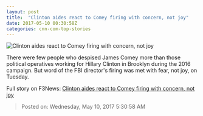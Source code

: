 ```yaml
---
layout: post
title:  "Clinton aides react to Comey firing with concern, not joy"
date: 2017-05-10 00:30:58Z
categories: cnn-com-top-stories
---
```


![Clinton aides react to Comey firing with concern, not joy](http://i2.cdn.cnn.com/cnnnext/dam/assets/170410180940-hillary-clinton-women-in-the-world-super-tease.jpg)

There were few people who despised James Comey more than those political operatives working for Hillary Clinton in Brooklyn during the 2016 campaign. But word of the FBI director's firing was met with fear, not joy, on Tuesday.


Full story on F3News: [Clinton aides react to Comey firing with concern, not joy](http://www.f3nws.com/n/QmaPFD)

> Posted on: Wednesday, May 10, 2017 5:30:58 AM
